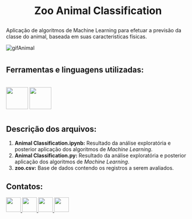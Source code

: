 #
# <p align=center> Zoo Animal Classification </p>

Aplicação de algoritmos de Machine Learning para efetuar a previsão da classe do animal, baseada em suas caracteristicas físicas.

![gifAnimal](https://user-images.githubusercontent.com/54869201/151371693-98ced1e0-5283-4527-95d6-cfc403e32687.gif)


#

## Ferramentas e linguagens utilizadas:


<div>
 
&nbsp;        
<img height=60 width=60 src="https://cdn.jsdelivr.net/gh/devicons/devicon/icons/jupyter/jupyter-original-wordmark.svg" />
<img height=60 width=60 src="https://cdn.jsdelivr.net/gh/devicons/devicon/icons/python/python-original.svg" />
</div>

#

## Descrição dos arquivos:

1. **Animal Classification.ipynb:** Resultado da análise exploratória e posterior aplicação dos algoritmos de *Machine Learning*.
1. **Animal Classification.py:** Resultado da análise exploratória e posterior aplicação dos algoritmos de *Machine Learning*.
1. **zoo.csv:** Base de dados contendo os registros a serem avaliados.



## Contatos:

<div>    
  <a href="https://www.linkedin.com/in/tferreirasilva/">
    <img width=40 src="https://cdn.jsdelivr.net/gh/devicons/devicon/icons/linkedin/linkedin-original.svg" />
  </a> 
  <a href = "mailto:thiago.ferreirawd@gmail.com">
      <img width=40 src="https://cdn.jsdelivr.net/gh/devicons/devicon/icons/google/google-original.svg" />
  </a>  
  <a href = "https://www.facebook.com/thiago.ferreira.50746">
    <img width=40 src="https://cdn.jsdelivr.net/gh/devicons/devicon/icons/facebook/facebook-original.svg" />
  </a> 
  <a href = "https://github.com/ThiagoFerreiraWD">
    <img width=40 src="https://cdn.jsdelivr.net/gh/devicons/devicon/icons/github/github-original.svg" />
  </a>     
</div>
